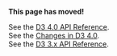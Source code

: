 **This page has moved!**

See the [D3 4.0 API Reference](https://github.com/d3/d3/blob/master/API.md#pies).
<br>See the [Changes in D3 4.0](https://github.com/d3/d3/blob/master/CHANGES.md#pies).
<br>See the [D3 3.x API Reference](https://github.com/d3/d3-3.x-api-reference/blob/master/Pie-Layout.md).
